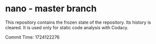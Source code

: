 # nano - master branch

This repository contains the frozen state of the repository.
Its history is cleared. It is used only for static code
analysis with Codacy.

Commit Time: 1724122276